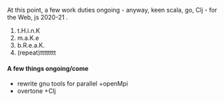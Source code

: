 At this point, a few work duties ongoing - anyway, keen scala, go, Clj - for the Web, js 2020-21 .

1. t.H.i.n.K
2. m.a.K.e
3. b.R.e.a.K.
4. (repeat)tttttttt

#### A few things ongoing/come

* rewrite gnu tools for parallel +openMpi
* overtone +Clj
